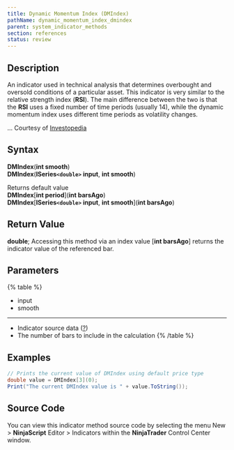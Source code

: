 ```yaml
---
title: Dynamic Momentum Index (DMIndex)
pathName: dynamic_momentum_index_dmindex
parent: system_indicator_methods
section: references
status: review
---
```


## Description

An indicator used in technical analysis that determines overbought and oversold conditions of a particular asset. This indicator is very similar to the relative strength index (**RSI**). The main difference between the two is that the **RSI** uses a fixed number of time periods (usually 14), while the dynamic momentum index uses different time periods as volatility changes.

... Courtesy of [Investopedia](http://www.investopedia.com/terms/d/dynamicmomentumindex.asp)

## Syntax

**DMIndex**(**int smooth**)  
**DMIndex**(**ISeries`<double>` input**, **int smooth**)

Returns default value  
**DMIndex**[**int period**](**int barsAgo**)  
**DMIndex**[**ISeries`<double>` input**, **int smooth**](**int barsAgo**)

## Return Value

**double**; Accessing this method via an index value [**int barsAgo**] returns the indicator value of the referenced bar.

## Parameters

{% table %}

* input
* smooth

---

* Indicator source data ([?](valid_input_data_for_indicator.htm))
* The number of bars to include in the calculation
{% /table %}

## Examples

```csharp
// Prints the current value of DMIndex using default price type
double value = DMIndex[3](0);
Print("The current DMIndex value is " + value.ToString());
```

## Source Code

You can view this indicator method source code by selecting the menu New > **NinjaScript** Editor > Indicators within the **NinjaTrader** Control Center window.

